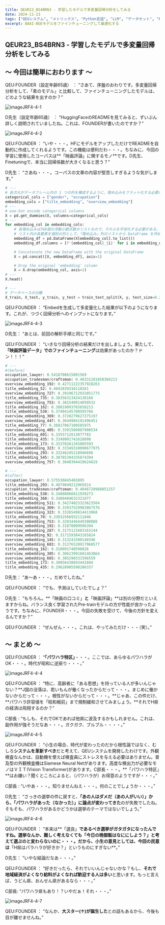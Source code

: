 ```yaml
---
title: QEUR23_BS4BRN3 - 学習したモデルで多変量回帰分析をしてみる
date: 2024-11-23
tags: ["QEUシステム", "メトリックス", "Python言語", "LLM", "データセット", "Fine-tuning", "イノベーション","Embedding"]
excerpt: BAAI-BGEモデルをファインチューニングして最適化する
---
```


## QEUR23_BS4BRN3 - 学習したモデルで多変量回帰分析をしてみる

## ～ 今回は簡単におわります ～

QEU:FOUNDER（設定年齢65歳）  ： “さあて、序盤のおわりです。多変量回帰分析をして、「素のモデル」と比較して、ファインチューニングしたモデルは、どのような結果を出すのか？”

![imageJRF4-4-1](/2024-11-23-QEUR23_BS4BRN3/imageJRF4-4-1.jpg)

D先生（設定年齢65歳） ： “HuggingFaceのREADMEを見てみると、ずいぶん詳しく説明されていましたね。これは、FOUNDERが書いたのですか？”

![imageJRF4-4-2](/2024-11-23-QEUR23_BS4BRN3/imageJRF4-4-2.jpg)

QEU:FOUNDER  ： “いや・・・。HFにモデルをアップしただけでREADMEを自動的に作成してくれるようです。この機能は便利だわ・・・。ちなみに、今回の学習に使用したコーパスは**「映画評論」に関するモノ**です。D先生、Finetuningで、本当に回帰係数が大きくなると思う？”

D先生： “さあね・・・。コーパスの文章の内容が堅苦しすぎるような気がします。”

```python
# ---
# 各次元がデータフレーム内の 1 つの列を構成するように、埋め込みをフラット化する必要があります。これは、推奨システムが機能するために必要です。
categorical_cols = ["gender", "occupation"]
embedding_cols = ["title_embedding", "overview_embedding"]
# ---
# one-hot encode categorical columns
X = pd.get_dummies(X, columns=categorical_cols)
# ---
for embedding_col in embedding_cols:
    # 各埋め込みは768個の浮動小数点数のリストなので、それらを平坦化する必要がある。
    # リスト内の各要素を個別の列として、「埋め込み」列のリストから DataFrame を作成します。
    embedding_df = pd.DataFrame(X[embedding_col].to_list())
    embedding_df.columns = [f'{embedding_col}_{i}' for i in embedding_df.columns]

    # Concatenate the new DataFrame with the original DataFrame
    X = pd.concat([X, embedding_df], axis=1)

    # Drop the original 'embedding' column
    X = X.drop(embedding_col, axis=1)
# ---
X.head()

# ---
# データベースの分離
X_train, X_test, y_train, y_test = train_test_split(X, y, test_size=0.2)
```

QEU:FOUNDER  ： “Embedを生成して多変量化した結果が以下のようになります。これが、つづく回帰分析へのインプットになります。”

![imageJRF4-4-3](/2024-11-23-QEUR23_BS4BRN3/imageJRF4-4-3.jpg)

D先生： “あとは、前回の解析手順と同じです。”

QEU:FOUNDER  ： “いきなり回帰分析の結果だけを出しましょう。果たして、**「映画評論データ」でのファインチューニング**は効果があったのか？ドン！！！”

```python
# ---
#(before)
occupation_lawyer: 0.5418708615891569
occupation_tradesman/craftsman: 0.48331201858366213
overview_embedding_192: 0.42711222357928263
title_embedding_52: 0.4042839316110261
overview_embedding_727: 0.39196712932051775
title_embedding_735: 0.38356313424138166
overview_embedding_753: 0.381540914050532
title_embedding_162: 0.38019093765658213
title_embedding_538: 0.37404145780595766
overview_embedding_369: 0.3720279627275197
overview_embedding_447: 0.3644984191496451
title_embedding_77: 0.36027067109585975
overview_embedding_405: 0.3391560987900534
title_embedding_601: 0.3355712813077783
title_embedding_435: 0.3348001741628898
title_embedding_173: 0.33378261345805593
overview_embedding_323: 0.33349310090677975
title_embedding_293: 0.33246245218946696
title_embedding_545: 0.30785394335874394
overview_embedding_757: 0.3040394419624819

# ---
#(after)
occupation_lawyer: 0.575536845402895
title_embedding_293: 0.4079849212965814
occupation_tradesman/craftsman: 0.4046720968051257
title_embedding_538: 0.34888866611939273
title_embedding_368: 0.3488484632321077
overview_embedding_511: 0.34274023323623504
overview_embedding_369: 0.33937529983867576
overview_embedding_323: 0.3326549814413068
title_embedding_70: 0.33032566932111046
overview_embedding_753: 0.3203446449300888
overview_embedding_192: 0.31878009996394
overview_embedding_287: 0.3175121683163144
overview_embedding_92: 0.3171593843165824
overview_embedding_145: 0.313241500140346
overview_embedding_603: 0.31276528917968577
title_embedding_162: 0.310091748598026
overview_embedding_385: 0.30623991681463064
overview_embedding_665: 0.305290333396559
title_embedding_173: 0.30056438693441684
title_embedding_435: 0.29628905598286337

```

D先生： “あ～あ・・・。だめでしたね。”

QEU:FOUNDER ： “でも、予測はしていたでしょ？”

D先生： “もちろん。**「映画の口コミ」**と**「映画評論」**は別の分野だといえますからね。バランス良く学習されたPre-trainモデルの方が性能が良かったようです。ちなみに、FOUNDER・・・。今回の失敗を受けて、今後の方針を変えるんですか？”

QEU:FOUNDER ： “ぜんぜん・・・。これは、やってみただけ・・・（笑）。”


## ～ まとめ ～

QEU:FOUNDER ： “**「パワハラ特区」**・・・。ここでは、あらゆるパワハラがOK・・・。時代が昭和に逆戻り・・・。”

![imageJRF4-4-4](/2024-11-23-QEUR23_BS4BRN3/imageJRF4-4-4.jpg)

QEU:FOUNDER ： “特に、高齢者に「ある思想」を持っている人が多いんじゃない？**J国の没落は、若いもんが働くなったからだって・・・。まじめに働かないからだって・・・。根性がないからだって・・・。**じゃあ、この件だけ、**パワハラ許容値を「昭和戦前」まで規制緩和させてみましょう。**それでH県の経済は飛翔するのか？”

C部長 : “もしも、それでOKであれば他県に波及するかもしれません。これは、副作用が強そうだなあ・・・。ガクガク、ブルブル・・・・。”

![imageJRF4-4-5](/2024-11-23-QEUR23_BS4BRN3/imageJRF4-4-5.jpg)

QEU:FOUNDER ： “小生の場合、時代が変わったのだから根性論ではなく、むしろ**システムを革新すべき**だと考えて、QEUシステムを開発したわけです。外観検査なんかは、自動機を使えば検査員にストレスを与える必要はありません。普及型の外観検査機はSiamese Neural Netがあります。高度な検出力が必要なモノはＶＩＴ(Vision Transformer)があります。C部長・・・。**「パワハラ特区」**はお嫌い？聞くところによると、（パワハラが）お得意のようですが・・・。”

C部長 : “いやあ・・・。知りませんねえ・・・。何のことでしょうか・・・。”

D先生： “さっきの選挙の件に戻すと、**「あの人はダメだ（あの人がいい）」から、「パワハラがあった（なかった）」に論点が変わってきた**のが失敗でしたね。そもそも、パワハラがあるかどうかは選挙のテーマではないでしょう。”

![imageJRF4-4-6](/2024-11-23-QEUR23_BS4BRN3/imageJRF4-4-6.jpg)

QEU:FOUNDER  ： “本来は**「選良」**であるべき選挙がガタガタになったんですね。選挙なんか、難しく考えなくても「今日の晩御飯はなににしよう？」と考えて選ぶのと変わらないのに・・・。だから、小生の意見としては、今回の民意は**「H県はパラハラが好きか？」というものにすぎない**。”

D先生： “いやな結論だなあ・・・。”

QEU:FOUNDER ： “好きだったら、それでいいんじゃないかな？もし、**それで地域経済がよくなり給料がよくなれば歓迎する人は多い**と思います。もっと言えば、うどん県、おんせん県があるなら・・・。”

C部長: “パワハラ県もあり！？いやだぁ！それ・・・。”

![imageJRF4-4-7](/2024-11-23-QEUR23_BS4BRN3/imageJRF4-4-7.jpg)

QEU:FOUNDER ： “なんか、**大スター(↑)が誕生した**との話もあるから、今後も目が離せませんね。”

